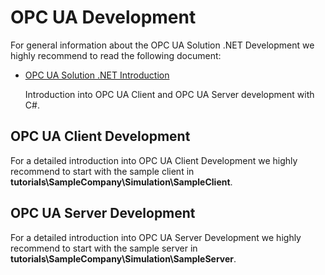 # OPC UA Development

For general information about the OPC UA Solution .NET Development we highly recommend to read the following document:

- [OPC UA Solution .NET Introduction](/documentation/OPC_UA_Solution_NET_Introduction.pdf)

  Introduction into OPC UA Client and OPC UA Server development with C#.

## OPC UA Client Development

For a detailed introduction into OPC UA Client Development we highly recommend to start with the sample client in **tutorials\SampleCompany\Simulation\SampleClient**.

## OPC UA Server Development

For a detailed introduction into OPC UA Server Development we highly recommend to start with the sample server in **tutorials\SampleCompany\Simulation\SampleServer**.
